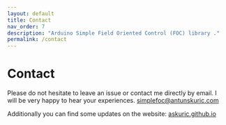 ```yaml
---
layout: default
title: Contact
nav_order: 7
description: "Arduino Simple Field Oriented Control (FOC) library ."
permalink: /contact
---
```

# Contact
Please do not hesitate to leave an issue or contact me directly by email.
I will be very happy to hear your experiences.
simplefoc@antunskuric.com

Additionally you can find some updates on the website:
[askuric.github.io](https://askuric.github.io)